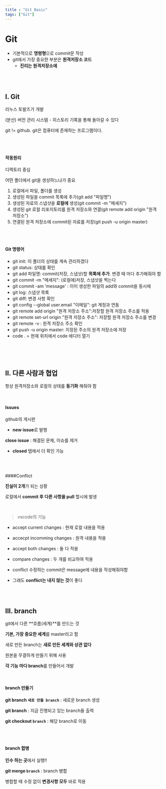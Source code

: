 ```yaml
---
title : "Git Basic"
tags: ["Git"]
---
```

# Git

- 기본적으로 **명령형**으로 commit문 작성
- git에서 가장 중요한 부분은 **원격저장소 코드**
  - **진리는 원격저장소에**

<br>

<br>

## I. Git

리누스 토발즈가 개발

(분산) 버전 관리 시스템 - 히스토리 기록을 통해 돌아갈 수 있다

git != github. git은 컴퓨터에 존재하는 프로그램이다.

<br>

<br>

#### 작동원리

디렉토리 중심

어떤 폴더에서 git을 생성하느냐가 중요

1. 로컬에서 파일, 폴더를 생성
2. 생성된 파일을 commit 목록에 추가(git add "파일명")
3. 생성된 자료의 스냅샷을 **로컬에** 생성(git commit -m "메세지")
4. 생성된 git 로컬 리포지토리를 원격 저장소와 연결(git remote add origin "원격 저장소")
5. 연결된 원격 저장소에 commit된 자료를 저장(git push -u origin master)

<br>

<br>

#### Git 명령어

- git init: 이 폴더의 상태를 계속 관리하겠다
- git status: 상태를 확인
- git add 파일명: commit(저장, 스냅샷)할 **목록에 추가**. 변경 때 마다 추가해줘야 함
- git commit -m "메세지": (로컬에)저장, 스냅샷을 찍는다
- git commit -am 'message' : 이미 생성한 파일의 add와 commit을 동시에
- git log: 스냅샷 목록
- git diff: 변경 사항 확인
- git config --global user.email "이메일": git 계정과 연동
- git remote add origin "원격 저장소 주소":저장할 원격 저장소 주소를 적용
- git remote set-url origin "원격 저장소 주소": 저장할 원격 저장소 주소를 변경
- git remote -v : 원격 저장소 주소 확인
- git push -u origin master: 지정된 주소의 원격 저장소에 저장
- code . = 현재 위치에서 code 에디터 열기

<br>

<br>

<br>

## II. 다른 사람과 협업

항상 원격저장소와 로컬의 상태를 **동기화** 해줘야 함

<br>

#### Issues

github의 게시판

- **new issue**로 발행

**close issue** : 해결된 문제, 이슈를 제거

- **closed** 탭에서 더 확인 가능

<br>

<br>

####Conflict

**진실이 2개**가 되는 상황

로컬에서 **commit 후 다른 사항을 pull** 할시에 발생

<br>

> vscode의 기능

- accept current changes : 현재 로컬 내용을 적용
- accecpt incomming changes : 원격 내용을 적용
- accept both changes : 둘 다 적용
- compare changes : 두 개를 비교하여 적용

- conflict 수정하는 commit은 message에 내용을 작성해줘야함
- 그래도 **conflict는 내지 않는 것**이 좋다

<br>

<br>

## III. branch

git에서 다른 **흐름(세계)**를 만드는 것

**기본, 가장 중요한 세계**를 master라고 함

새로 만든 branch는 **새로 만든 세계와 상관 없다**

원본을 무결하게 만들기 위해 사용

**각 기능 마다 branch**를 만들어서 개발

<br>

#### branch 만들기

**git branch `새로 만들 branch`** : 새로운 branch 생성

**git branch** : 지금 진행되고 있는 branch들 출력

**git checkout `branch`** : 해당 branch로 이동

<br>

<br>

#### branch 합병

**인수 하는 곳**에서 실행!!

**git merge `branch`** : branch 병합

병합할 때 수정 없이 **변경사항 모두** 바로 적용






